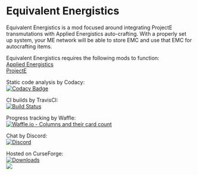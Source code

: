# Equivalent Energistics

Equivalent Energistics is a mod focused around integrating ProjectE transmutations with Applied Energistics auto-crafting. With a properly set up system, your ME network will be able to store EMC and use that EMC for autocrafting items.

Equivalent Energistics requires the following mods to function:  
[Applied Energistics](https://minecraft.curseforge.com/projects/applied-energistics-2)  
[ProjectE](https://minecraft.curseforge.com/projects/projecte)

 Static code analysis by Codacy:  
[![Codacy Badge](https://api.codacy.com/project/badge/Grade/a44c1cdc1db24eafb8efecb3789a2acd?branch=1.12.2_PE_1.3.1B_AE2_RV5)](https://www.codacy.com/app/Mordenkainen/EquivalentEnergistics?utm_source=github.com&amp;utm_medium=referral&amp;utm_content=Mordenkainen/EquivalentEnergistics&amp;utm_campaign=Badge_Grade;bid=9209572)

CI builds by TravisCI:  
[![Build Status](https://travis-ci.org/Mordenkainen/EquivalentEnergistics.svg?branch=1.12.2_PE_1.3.1B_AE2_RV5)](https://travis-ci.org/Mordenkainen/EquivalentEnergistics)

Progress tracking by Waffle:  
[![Waffle.io - Columns and their card count](https://badge.waffle.io/Mordenkainen/EquivalentEnergistics.svg?columns=all)](https://waffle.io/Mordenkainen/EquivalentEnergistics)

Chat by Discord:  
[![Discord](https://img.shields.io/discord/220895975579975680.svg)](https://discord.gg/TaaPBCj)

Hosted on CurseForge:  
[![Downloads](http://cf.way2muchnoise.eu/equivalent-energistics.svg)](https://minecraft.curseforge.com/projects/equivalent-energistics)  
[![](http://cf.way2muchnoise.eu/versions/equivalent-energistics.svg)](https://minecraft.curseforge.com/projects/equivalent-energistics)